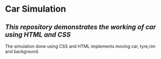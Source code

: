 # Car Simulation 

## *This repository demonstrates the working of car using HTML and CSS*

 The simulation done using CSS and HTML implements moving car, tyre,rim and background.
